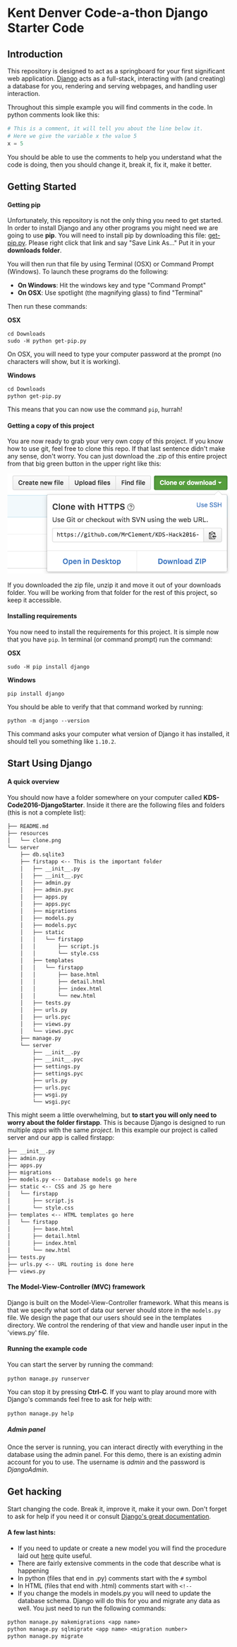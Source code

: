 # Kent Denver Code-a-thon Django Starter Code

## Introduction

This repository is designed to act as a springboard for your first significant web application. [Django](https://www.djangoproject.com/) acts as a full-stack, interacting with (and creating) a database for you, rendering and serving webpages, and handling user interaction.

Throughout this simple example you will find comments in the code. In python comments look like this:
```python
# This is a comment, it will tell you about the line below it.
# Here we give the variable x the value 5
x = 5
```
You should be able to use the comments to help you understand what the code is doing, then you should change it, break it, fix it, make it better.

## Getting Started

#### Getting pip

Unfortunately, this repository is not the only thing you need to get started. In order to install Django and any other programs you might need we are going to use **pip**. You will need to install pip by downloading this file: [get-pip.py](https://bootstrap.pypa.io/get-pip.py). Please right click that link and say "Save Link As..." Put it in your **downloads folder**.

You will then run that file by using Terminal (OSX) or Command Prompt (Windows). To launch these programs do the following:
 - **On Windows**: Hit the windows key and type "Command Prompt"
 - **On OSX**: Use spotlight (the magnifying glass) to find "Terminal"

Then run these commands:

**OSX**
```
cd Downloads
sudo -H python get-pip.py
```
On OSX, you will need to type your computer password at the prompt (no characters will show, but it is working).

**Windows**
```
cd Downloads
python get-pip.py
```


This means that you can now use the command `pip`, hurrah!

#### Getting a copy of this project

You are now ready to grab your very own copy of this project. If you know how to use git, feel free to clone this repo. If that last sentence didn't make any sense, don't worry. You can just download the .zip of this entire project from that big green button in the upper right like this:

![zip download](https://github.com/MrClement/KDS-Code2016-DjangoStarter/raw/master/resources/clone.png "How to download a zip archive")

If you downloaded the zip file, unzip it and move it out of your downloads folder. You will be working from that folder for the rest of this project, so keep it accessible.

#### Installing requirements

You now need to install the requirements for this project. It is simple now that you have `pip`. In terminal (or command prompt) run the command:

**OSX**
```
sudo -H pip install django
```

**Windows**
```
pip install django
```

You should be able to verify that that command worked by running:
```
python -m django --version
```

This command asks your computer what version of Django it has installed, it should tell you something like `1.10.2`.

## Start Using Django

#### A quick overview

You should now have a folder somewhere on your computer called **KDS-Code2016-DjangoStarter**. Inside it there are the following files and folders (this is not a complete list):

```
├── README.md
├── resources
│   └── clone.png
└── server
    ├── db.sqlite3
    ├── firstapp <-- This is the important folder
    │   ├── __init__.py
    │   ├── __init__.pyc
    │   ├── admin.py
    │   ├── admin.pyc
    │   ├── apps.py
    │   ├── apps.pyc
    │   ├── migrations
    │   ├── models.py
    │   ├── models.pyc
    │   ├── static
    │   │   └── firstapp
    │   │       ├── script.js
    │   │       └── style.css
    │   ├── templates
    │   │   └── firstapp
    │   │       ├── base.html
    │   │       ├── detail.html
    │   │       ├── index.html
    │   │       └── new.html
    │   ├── tests.py
    │   ├── urls.py
    │   ├── urls.pyc
    │   ├── views.py
    │   └── views.pyc
    ├── manage.py
    └── server
        ├── __init__.py
        ├── __init__.pyc
        ├── settings.py
        ├── settings.pyc
        ├── urls.py
        ├── urls.pyc
        ├── wsgi.py
        └── wsgi.pyc
```

This might seem a little overwhelming, but **to start you will only need to worry about the folder firstapp**. This is because Django is designed to run multiple *apps* with the same *project*. In this example our project is called server and our app is called firstapp:

```
├── __init__.py
├── admin.py
├── apps.py
├── migrations
├── models.py <-- Database models go here
├── static <-- CSS and JS go here
│   └── firstapp
│       ├── script.js
│       └── style.css
├── templates <-- HTML templates go here
│   └── firstapp
│       ├── base.html
│       ├── detail.html
│       ├── index.html
│       └── new.html
├── tests.py
├── urls.py <-- URL routing is done here
├── views.py
```

#### The Model-View-Controller (MVC) framework

Django is built on the Model-View-Controller framework. What this means is that we specify what sort of data our server should store in the `models.py` file. We design the page that our users should see in the templates directory. We control the rendering of that view and handle user input in the 'views.py' file.

#### Running the example code

You can start the server by running the command:

```python manage.py runserver```

You can stop it by pressing **Ctrl-C**.
If you want to play around more with Django's commands feel free to ask for help with:

```python manage.py help```

##### Admin panel

Once the server is running, you can interact directly with everything in the database using the admin panel. For this demo, there is an existing admin account for you to use. The username is *admin* and the password is *DjangoAdmin*.

## Get hacking

Start changing the code. Break it, improve it, make it your own. Don't forget to ask for help if you need it or consult [Django's great documentation](https://docs.djangoproject.com/en/1.10/).

#### A few last hints:

- If you need to update or create a new model you will find the procedure laid out [here](https://docs.djangoproject.com/en/1.10/intro/tutorial02/) quite useful.
- There are fairly extensive comments in the code that describe what is happening
 - In python (files that end in .py) comments start with the `#` symbol
 - In HTML (files that end with .html) comments start with `<!--`
- If you change the models in models.py you will need to update the database schema. Django will do this for you and migrate any data as well. You just need to run the following commands:
```
python manage.py makemigrations <app name>
python manage.py sqlmigrate <app name> <migration number>
python manage.py migrate
```
